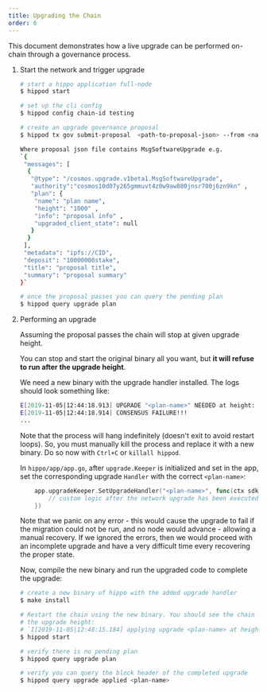 ```yaml
---
title: Upgrading the Chain
order: 6
---
```


This document demonstrates how a live upgrade can be performed on-chain through a
governance process.

1. Start the network and trigger upgrade

   ```bash
   # start a hippo application full-node
   $ hippod start

   # set up the cli config
   $ hippod config chain-id testing

   # create an upgrade governance proposal
   $ hippod tx gov submit-proposal  <path-to-proposal-json> --from <name-or-key>

   Where proposal json file contains MsgSoftwareUpgrade e.g.
   `{
   	"messages": [
   	 {
   	  "@type": "/cosmos.upgrade.v1beta1.MsgSoftwareUpgrade",
   	  "authority":"cosmos10d07y265gmmuvt4z0w9aw880jnsr700j6zn9kn" ,
   	  "plan": {
   	   "name": "plan name",
   	   "height": "1000" ,
   	   "info": "proposal info" ,
   	   "upgraded_client_state": null
   	  }
   	 }
   	],
   	"metadata": "ipfs://CID",
   	"deposit": "10000000stake",
   	"title": "proposal title",
   	"summary": "proposal summary"
   }`

   # once the proposal passes you can query the pending plan
   $ hippod query upgrade plan
   ```

2. Performing an upgrade

   Assuming the proposal passes the chain will stop at given upgrade height.

   You can stop and start the original binary all you want, but **it will refuse to
   run after the upgrade height**.

   We need a new binary with the upgrade handler installed. The logs should look
   something like:

   ```bash
   E[2019-11-05|12:44:18.913] UPGRADE "<plan-name>" NEEDED at height: <desired-upgrade-height>:       module=main
   E[2019-11-05|12:44:18.914] CONSENSUS FAILURE!!!
   ...
   ```

   Note that the process will hang indefinitely (doesn't exit to avoid restart loops). So, you must
   manually kill the process and replace it with a new binary. Do so now with `Ctrl+C` or `killall hippod`.

   In `hippo/app/app.go`, after `upgrade.Keeper` is initialized and set in the app, set the
   corresponding upgrade `Handler` with the correct `<plan-name>`:

   ```go
       app.upgradeKeeper.SetUpgradeHandler("<plan-name>", func(ctx sdk.Context, plan upgrade.Plan) {
           // custom logic after the network upgrade has been executed
       })
   ```

   Note that we panic on any error - this would cause the upgrade to fail if the
   migration could not be run, and no node would advance - allowing a manual recovery.
   If we ignored the errors, then we would proceed with an incomplete upgrade and
   have a very difficult time every recovering the proper state.

   Now, compile the new binary and run the upgraded code to complete the upgrade:

   ```bash
   # create a new binary of hippo with the added upgrade handler
   $ make install

   # Restart the chain using the new binary. You should see the chain resume from
   # the upgrade height:
   # `I[2019-11-05|12:48:15.184] applying upgrade <plan-name> at height: <desired-upgrade-height>      module=main`
   $ hippod start

   # verify there is no pending plan
   $ hippod query upgrade plan

   # verify you can query the block header of the completed upgrade
   $ hippod query upgrade applied <plan-name>
   ```
